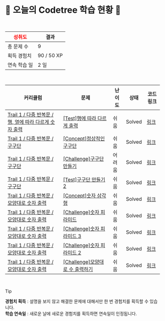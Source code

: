 # 🌲 오늘의 Codetree 학습 현황 🌲

<br />

| <span style="color:red;display:block;text-align:center;"> **성취도**</span> | 결과 |
|---|---|
| 총 문제 수 | 9 |
| 획득 경험치 | 90 / 50 XP |
| 연속 학습 일 | 2 일 |

<br />

|커리큘럼|문제|난이도|상태|코드 링크|
|---|---|---|---|---|
|[Trail 1 / 다중 반복문 / 행, 열에 따라 다르게 숫자 출력](https://en.codetree.ai/trail-info/novice-low/)|[[Test]행에 따라 다르게 출력](https://en.codetree.ai/trails/complete/curated-cards/test-output-defferently-each-row/)|쉬움|Solved|[링크](https://github.com/minju127/CODETREE/blob/main/250129/%ED%96%89%EC%97%90%20%EB%94%B0%EB%9D%BC%20%EB%8B%A4%EB%A5%B4%EA%B2%8C%20%EC%B6%9C%EB%A0%A5/output-defferently-each-row.py)|
|[Trail 1 / 다중 반복문 / 구구단](https://en.codetree.ai/trail-info/novice-low/)|[[Concept]정상적인 구구단](https://en.codetree.ai/trails/complete/curated-cards/intro-normal-multiple/)|쉬움|Solved|[링크](https://github.com/minju127/CODETREE/blob/main/250129/%EC%A0%95%EC%83%81%EC%A0%81%EC%9D%B8%20%EA%B5%AC%EA%B5%AC%EB%8B%A8/normal-multiple.py)|
|[Trail 1 / 다중 반복문 / 구구단](https://en.codetree.ai/trail-info/novice-low/)|[[Challenge]구구단 만들기](https://en.codetree.ai/trails/complete/curated-cards/challenge-print-multiplication-table/)|어려움|Solved|[링크](https://github.com/minju127/CODETREE/blob/main/250129/%EA%B5%AC%EA%B5%AC%EB%8B%A8%20%EB%A7%8C%EB%93%A4%EA%B8%B0/print-multiplication-table.py)|
|[Trail 1 / 다중 반복문 / 구구단](https://en.codetree.ai/trail-info/novice-low/)|[[Test]구구단 만들기 2](https://en.codetree.ai/trails/complete/curated-cards/test-print-multiplication-table-2/)|쉬움|Solved|[링크](https://github.com/minju127/CODETREE/blob/main/250129/%EA%B5%AC%EA%B5%AC%EB%8B%A8%20%EB%A7%8C%EB%93%A4%EA%B8%B0%202/print-multiplication-table-2.py)|
|[Trail 1 / 다중 반복문 / 모양대로 숫자 출력](https://en.codetree.ai/trail-info/novice-low/)|[[Concept]숫자 삼각형](https://en.codetree.ai/trails/complete/curated-cards/intro-number-triangle/)|쉬움|Solved|[링크](https://github.com/minju127/CODETREE/blob/main/250129/%EC%88%AB%EC%9E%90%20%EC%82%BC%EA%B0%81%ED%98%95/number-triangle.py)|
|[Trail 1 / 다중 반복문 / 모양대로 숫자 출력](https://en.codetree.ai/trail-info/novice-low/)|[[Challenge]숫자 피라미드](https://en.codetree.ai/trails/complete/curated-cards/challenge-number-pyramid/)|쉬움|Solved|[링크](https://github.com/minju127/CODETREE/blob/main/250129/%EC%88%AB%EC%9E%90%20%ED%94%BC%EB%9D%BC%EB%AF%B8%EB%93%9C/number-pyramid.py)|
|[Trail 1 / 다중 반복문 / 모양대로 숫자 출력](https://en.codetree.ai/trail-info/novice-low/)|[[Challenge]숫자 피라미드 3](https://en.codetree.ai/trails/complete/curated-cards/challenge-number-pyramid-3/)|쉬움|Solved|[링크](https://github.com/minju127/CODETREE/blob/main/250129/%EC%88%AB%EC%9E%90%20%ED%94%BC%EB%9D%BC%EB%AF%B8%EB%93%9C%203/number-pyramid-3.py)|
|[Trail 1 / 다중 반복문 / 모양대로 숫자 출력](https://en.codetree.ai/trail-info/novice-low/)|[[Challenge]숫자 피라미드 2](https://en.codetree.ai/trails/complete/curated-cards/challenge-number-pyramid-2/)|쉬움|Solved|[링크](https://github.com/minju127/CODETREE/blob/main/250129/%EC%88%AB%EC%9E%90%20%ED%94%BC%EB%9D%BC%EB%AF%B8%EB%93%9C%202/number-pyramid-2.py)|
|[Trail 1 / 다중 반복문 / 모양대로 숫자 출력](https://en.codetree.ai/trail-info/novice-low/)|[[Challenge]모양대로 수 출력하기](https://en.codetree.ai/trails/complete/curated-cards/challenge-print-out-numbers-in-specific-shape/)|쉬움|Solved|[링크](https://github.com/minju127/CODETREE/blob/main/250129/%EB%AA%A8%EC%96%91%EB%8C%80%EB%A1%9C%20%EC%88%98%20%EC%B6%9C%EB%A0%A5%ED%95%98%EA%B8%B0/print-out-numbers-in-specific-shape.py)|


<br />

> [!TIP]
> **경험치 획득** : 설명을 보지 않고 해결한 문제에 대해서만 한 번 경험치를 획득할 수 있습니다.  
> **학습 연속일** : 새로운 날에 새로운 경험치를 획득하면 연속일이 인정됩니다.

